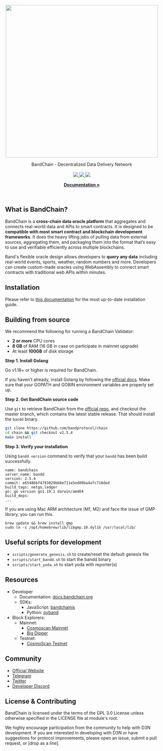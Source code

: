 <p>&nbsp;</p>
<p align="center">

<img src="bandprotocol_logo.svg" width=500>

</p>

<p align="center">
BandChain - Decentralized Data Delivery Network<br/><br/>

<a href="https://pkg.go.dev/badge/github.com/bandprotocol/chain">
    <img src="https://pkg.go.dev/badge/github.com/bandprotocol/chain">
</a>
<a href="https://goreportcard.com/badge/github.com/bandprotocol/chain">
    <img src="https://goreportcard.com/badge/github.com/bandprotocol/chain">
</a>
<a href="https://github.com/bandprotocol/chain/workflows/Tests/badge.svg">
    <img src="https://github.com/bandprotocol/chain/workflows/Tests/badge.svg">
</a>

<p align="center">
  <a href="https://docs.bandchain.org/"><strong>Documentation »</strong></a>
  <br />
</p>

<br/>

## What is BandChain?

BandChain is a **cross-chain data oracle platform** that aggregates and connects real-world data and APIs to smart contracts. It is designed to be **compatible with most smart contract and blockchain development frameworks**. It does the heavy lifting jobs of pulling data from external sources, aggregating them, and packaging them into the format that’s easy to use and verifiable efficiently across multiple blockchains.

Band's flexible oracle design allows developers to **query any data** including real-world events, sports, weather, random numbers and more. Developers can create custom-made oracles using WebAssembly to connect smart contracts with traditional web APIs within minutes.

## Installation

Please refer to [this documentation](https://docs.bandchain.org/node-validators/run-node/joining-mainnet/installation) for the most up-to-date installation guide.

## Building from source

We recommend the following for running a BandChain Validator:

- **2 or more** CPU cores
- **8 GB** of RAM (16 GB in case on participate in mainnet upgrade)
- At least **100GB** of disk storage

**Step 1. Install Golang**

Go v1.18+ or higher is required for BandChain.

If you haven't already, install Golang by following the [official docs](https://golang.org/doc/install). Make sure that your GOPATH and GOBIN environment variables are properly set up.

**Step 2. Get BandChain source code**

Use `git` to retrieve BandChain from the [official repo](https://github.com/bandprotocol/chain), and checkout the master branch, which contains the latest stable release. That should install the `bandd` binary.

```bash
git clone https://github.com/bandprotocol/chain
cd chain && git checkout v2.5.4
make install
```

**Step 3. Verify your installation**

Using `bandd version` command to verify that your `bandd` has been build successfully.

```
name: bandchain
server_name: bandd
version: 2.5.4
commit: e6548bbf4793829bb8e711e5ed89ba4afc710ded
build_tags: netgo,ledger
go: go version go1.19.1 darwin/amd64
build_deps:
...
```

If you are using Mac ARM architecture (M1, M2) and face the issue of GMP library, you can run this.
```
brew update && brew install gmp
sudo ln -s /opt/homebrew/lib/libgmp.10.dylib /usr/local/lib/
```

## Useful scripts for development

- `scripts/generate_genesis.sh` to create/reset the default genesis file 
- `scripts/start_bandd.sh` to start the bandd binary
- `scripts/start_yoda.sh` to start yoda with reporter(s)

## Resources

- Developer
  - Documentation: [docs.bandchain.org](https://docs.bandchain.org)
  - SDKs:
    - JavaScript: [bandchainjs](https://www.npmjs.com/package/@bandprotocol/bandchain.js)
    - Python: [pyband](https://pypi.org/project/pyband/)
- Block Explorers:
  - Mainnet:
    - [Cosmoscan Mainnet](https://cosmoscan.io)
    - [Big Dipper](https://band.bigdipper.live/)
  - Testnet:
    - [CosmoScan Testnet](https://laozi-testnet6.cosmoscan.io)

## Community

- [Official Website](https://bandprotocol.com)
- [Telegram](https://t.me/bandprotocol)
- [Twitter](https://twitter.com/bandprotocol)
- [Developer Discord](https://discord.com/invite/3t4bsY7)

## License & Contributing

BandChain is licensed under the terms of the GPL 3.0 License unless otherwise specified in the LICENSE file at module's root.

We highly encourage participation from the community to help with D3N development. If you are interested in developing with D3N or have suggestions for protocol improvements, please open an issue, submit a pull request, or [drop as a line].

[drop us a line]: mailto:connect@bandprotocol.com

